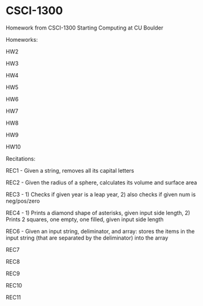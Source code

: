 # CSCI-1300
Homework from CSCI-1300 Starting Computing at CU Boulder

Homeworks:

HW2

HW3

HW4

HW5

HW6

HW7

HW8

HW9

HW10

Recitations:

REC1 - Given a string, removes all its capital letters

REC2 - Given the radius of a sphere, calculates its volume and surface area

REC3 - 1) Checks if given year is a leap year, 2) also checks if given num is neg/pos/zero

REC4 - 1) Prints a diamond shape of asterisks, given input side length, 2) Prints 2 squares, one empty, one filled, given input side length

REC6 - Given an input string, deliminator, and array: stores the items in the input string (that are separated by the deliminator) into the array

REC7

REC8

REC9

REC10

REC11
